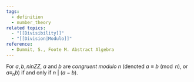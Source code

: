 ```yaml
---
tags:
  - definition
  - number_theory
related topics:
  - "[[Divisibility]]"
  - "[[Division|Modulo]]"
reference:
  - Dummit, S., Foote M. Abstract Algebra
---
```

For $a,b,n in ZZ$, $a$ and $b$ are _congruent modulo_ $n$ (denoted $a\equiv b\ (\operatorname{mod}\ n)$, or $a\equiv_n b$) if and only if $n\ |\ (a-b)$.